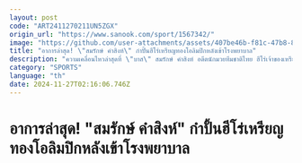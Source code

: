 ```yaml
---
layout: post
code: "ART2411270211UN5ZGX"
origin_url: "https://www.sanook.com/sport/1567342/"
image: "https://github.com/user-attachments/assets/407be46b-f81c-47b8-8c26-815ed414a61e"
title: "อาการล่าสุด! \"สมรักษ์ คำสิงห์\" กำปั้นฮีโร่เหรียญทองโอลิมปิกหลังเข้าโรงพยาบาล"
description: "ความเคลื่อนไหวล่าสุดที่ \"บาส\" สมรักษ์ คำสิงห์ อดีตนักมวยทีมชาติไทย ฮีโร่เจ้าของเหรียญทองโอลิมปิก 1996 ถูกนำตัวส่งโรงพยาบาลเป็นการด่วน เมื่อวันจันทร์ที่ 25 พฤศจิกายน 2567"
category: "SPORTS"
language: "th"
date: 2024-11-27T02:16:06.746Z
---
```


# อาการล่าสุด! "สมรักษ์ คำสิงห์" กำปั้นฮีโร่เหรียญทองโอลิมปิกหลังเข้าโรงพยาบาล